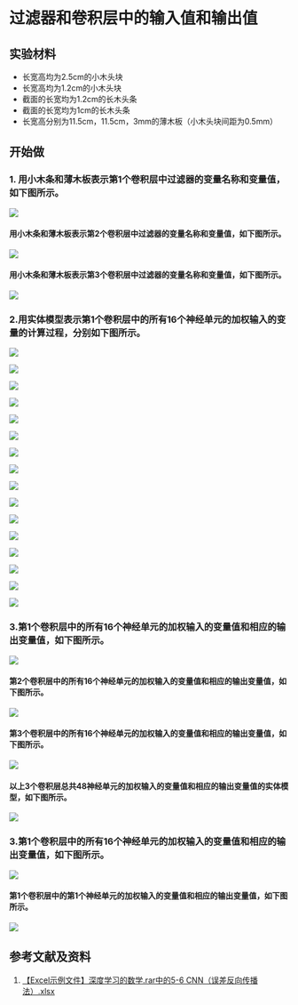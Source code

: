 # 过滤器和卷积层中的输入值和输出值

## 实验材料

- 长宽高均为2.5cm的小木头块
- 长宽高均为1.2cm的小木头块
- 截面的长宽均为1.2cm的长木头条
- 截面的长宽均为1cm的长木头条
- 长宽高分别为11.5cm，11.5cm，3mm的薄木板（小木头块间距为0.5mm）

## 开始做

### 1. 用小木条和薄木板表示第1个卷积层中过滤器的变量名称和变量值，如下图所示。

![](/images/深度学习/神经网络/过滤器和卷积层中的输入值和输出值/1a1.jpg)

#### 用小木条和薄木板表示第2个卷积层中过滤器的变量名称和变量值，如下图所示。

![](/images/深度学习/神经网络/过滤器和卷积层中的输入值和输出值/1a2.jpg)

#### 用小木条和薄木板表示第3个卷积层中过滤器的变量名称和变量值，如下图所示。

![](/images/深度学习/神经网络/过滤器和卷积层中的输入值和输出值/1a3.jpg)

### 2.用实体模型表示第1个卷积层中的所有16个神经单元的加权输入的变量的计算过程，分别如下图所示。

![](/images/深度学习/神经网络/过滤器和卷积层中的输入值和输出值/2a1.jpg)

![](/images/深度学习/神经网络/过滤器和卷积层中的输入值和输出值/2a2.jpg)

![](/images/深度学习/神经网络/过滤器和卷积层中的输入值和输出值/2a3.jpg)

![](/images/深度学习/神经网络/过滤器和卷积层中的输入值和输出值/2a4.jpg)

![](/images/深度学习/神经网络/过滤器和卷积层中的输入值和输出值/2a5.jpg)

![](/images/深度学习/神经网络/过滤器和卷积层中的输入值和输出值/2a6.jpg)

![](/images/深度学习/神经网络/过滤器和卷积层中的输入值和输出值/2a7.jpg)

![](/images/深度学习/神经网络/过滤器和卷积层中的输入值和输出值/2a8.jpg)

![](/images/深度学习/神经网络/过滤器和卷积层中的输入值和输出值/2a9.jpg)

![](/images/深度学习/神经网络/过滤器和卷积层中的输入值和输出值/2a10.jpg)

![](/images/深度学习/神经网络/过滤器和卷积层中的输入值和输出值/2a11.jpg)

![](/images/深度学习/神经网络/过滤器和卷积层中的输入值和输出值/2a12.jpg)

![](/images/深度学习/神经网络/过滤器和卷积层中的输入值和输出值/2a13.jpg)

![](/images/深度学习/神经网络/过滤器和卷积层中的输入值和输出值/2a14.jpg)

![](/images/深度学习/神经网络/过滤器和卷积层中的输入值和输出值/2a15.jpg)

![](/images/深度学习/神经网络/过滤器和卷积层中的输入值和输出值/2a16.jpg)

### 3.第1个卷积层中的所有16个神经单元的加权输入的变量值和相应的输出变量值，如下图所示。

![](/images/深度学习/神经网络/过滤器和卷积层中的输入值和输出值/3a1.jpg)

#### 第2个卷积层中的所有16个神经单元的加权输入的变量值和相应的输出变量值，如下图所示。

![](/images/深度学习/神经网络/过滤器和卷积层中的输入值和输出值/3a2.jpg)

#### 第3个卷积层中的所有16个神经单元的加权输入的变量值和相应的输出变量值，如下图所示。

![](/images/深度学习/神经网络/过滤器和卷积层中的输入值和输出值/3a3.jpg)

#### 以上3个卷积层总共48神经单元的加权输入的变量值和相应的输出变量值的实体模型，如下图所示。

![](/images/深度学习/神经网络/过滤器和卷积层中的输入值和输出值/3a4.jpg)

### 3.第1个卷积层中的所有16个神经单元的加权输入的变量值和相应的输出变量值，如下图所示。

![](/images/深度学习/神经网络/过滤器和卷积层中的输入值和输出值/4a1.jpg)

#### 第1个卷积层中的第1个神经单元的加权输入的变量值和相应的输出变量值，如下图所示。

![](/images/深度学习/神经网络/过滤器和卷积层中的输入值和输出值/4a2.jpg)

## 参考文献及资料

1. [【Excel示例文件】深度学习的数学.rar中的5-6 CNN（误差反向传播法）.xlsx](http://www.ituring.com.cn/book/2593)